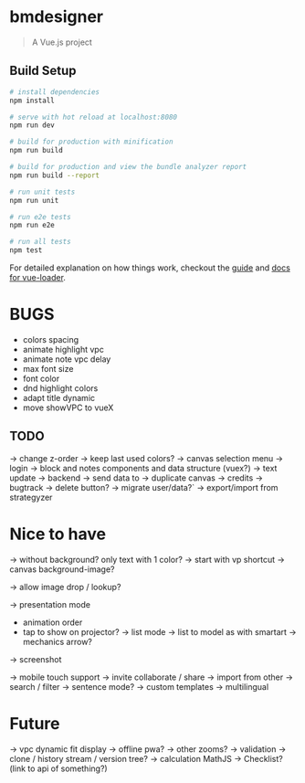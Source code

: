 # bmdesigner

> A Vue.js project

## Build Setup

``` bash
# install dependencies
npm install

# serve with hot reload at localhost:8080
npm run dev

# build for production with minification
npm run build

# build for production and view the bundle analyzer report
npm run build --report

# run unit tests
npm run unit

# run e2e tests
npm run e2e

# run all tests
npm test
```

For detailed explanation on how things work, checkout the [guide](http://vuejs-templates.github.io/webpack/) and [docs for vue-loader](http://vuejs.github.io/vue-loader).

# BUGS
- colors spacing
- animate highlight vpc
- animate note vpc delay
- max font size
- font color
- dnd highlight colors
- adapt title dynamic
- move showVPC to vueX

## TODO
-> change z-order
-> keep last used colors?
-> canvas selection menu
-> login
-> block and notes components and data structure (vuex?)
    -> text update
-> backend
    -> send data to
-> duplicate canvas
-> credits
-> bugtrack
-> delete button?
-> migrate user/data?`
-> export/import from strategyzer

# Nice to have

-> without background? only text with 1 color?
-> start with vp shortcut
-> canvas background-image?

-> allow image drop / lookup?

-> presentation mode
   - animation order
   - tap to show on projector?
-> list mode
    -> list to model as with smartart
-> mechanics arrow?

-> screenshot

-> mobile touch support
-> invite collaborate / share
-> import from other
-> search / filter
-> sentence mode?
-> custom templates
-> multilingual

# Future
-> vpc dynamic fit display
-> offline pwa?
-> other zooms?
-> validation
-> clone / history stream / version tree?
-> calculation MathJS
-> Checklist? (link to api of something?)
